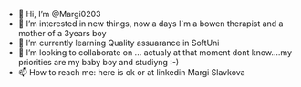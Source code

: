 - 👋 Hi, I’m @Margi0203
- 👀 I’m interested in new things, now a days I`m a bowen therapist and a mother of a 3years boy
- 🌱 I’m currently learning Quality assuarance in SoftUni
- 💞️ I’m looking to collaborate on ... actualy at that moment dont know....my priorities are my baby boy and studiyng :-)
- 📫 How to reach me: here is ok or at linkedin Margi Slavkova

<!---
Margi0203/Margi0203 is a ✨ special ✨ repository because its `README.md` (this file) appears on your GitHub profile.
You can click the Preview link to take a look at your changes.
--->
